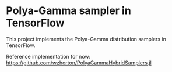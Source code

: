 # Polya-Gamma sampler in TensorFlow

This project implements the Polya-Gamma distribution samplers in TensorFlow.

Reference implementation for now: https://github.com/wzhorton/PolyaGammaHybridSamplers.jl